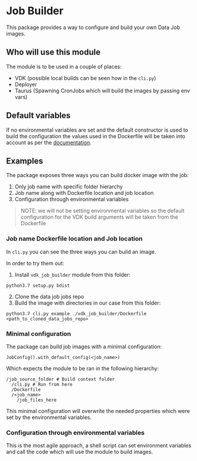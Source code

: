 # Job Builder
This package provides a way to configure and build your own Data Job images.

## Who will use this module
The module is to be used in a couple of places:
* VDK (possible local builds can be seen how in the `cli.py`)
* Deployer
* Taurus (Spawning CronJobs which will build the images by passing env vars)

## Default variables
If no environmental variables are set and the default constructor is used to build the configuration the values
used in the Dockerfile will be taken into account as per the
[documentation](https://docs.docker.com/engine/reference/builder/#arg).

## Examples
The package exposes three ways you can build docker image with the job:
1. Only job name with specific folder hierarchy
2. Job name along with Dockerfile location and job location
3. Configuration through environmental variables

> NOTE: we will not be setting environmental variables so the default
> configuration for the VDK build arguments will be taken from the Dockerfile

### Job name Dockerfile location and Job location
In `cli.py` you can see the three ways you can build an image.

In order to try them out:

1. Install `vdk_job_builder` module from this folder:
```
python3.7 setup.py bdist
```
2. Clone the data job jobs repo
3. Build the image with directories in our case from this folder:
```
python3.7 cli.py example ./vdk_job_builder/Dockerfile <path_to_cloned_data_jobs_repo>
```

### Minimal configuration
The package can build job images with a minimal configuration:

```
JobConfig().with_default_config(<job_name>)
```

Which expects the module to be ran in the following hierarchy:

```
/job_source_folder # Build context folder
  /cli.py # Run from here
  /Dockerfile
  /<job_name>
    /job_files_here
```

This minimal configuration will overwrite the needed properties which were set by the environmental variables.

### Configuration through environmental variables
This is the most agile approach, a shell script can set environment variables and call the code which will
use the module to build images.
